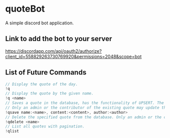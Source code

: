 # quoteBot
A simple discord bot application.

## Link to add the bot to your server
https://discordapp.com/api/oauth2/authorize?client_id=558829263730769920&permissions=2048&scope=bot

## List of Future Commands
```c
// Display the quote of the day.
!q
// Display the quote by the given name.
!q <name>
// Saves a quote in the database, has the functionality of UPSERT. The author field is optional.
// Only an admin or the contributor of the existing quote may update the aforementioned quote.
!qsave name:<name>, content:<content>, author:<author>
// Delete the specified quote from the database. Only an admin or the contributor may delete the quote.
!qdelete <name>
// List all quotes with pagination.
!qlist
```
